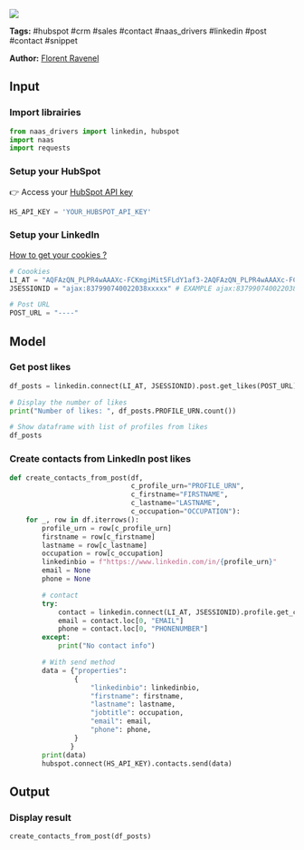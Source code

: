 <a href="https://app.naas.ai/user-redirect/naas/downloader?url=https://raw.githubusercontent.com/jupyter-naas/awesome-notebooks/master/HubSpot/HubSpot_Create_contacts_from_linkedin_post_likes.ipynb" target="_parent"><img src="https://naasai-public.s3.eu-west-3.amazonaws.com/open_in_naas.svg"/></a>

**Tags:** #hubspot #crm #sales #contact #naas_drivers #linkedin #post #contact #snippet

**Author:** [Florent Ravenel](https://www.linkedin.com/in/florent-ravenel/)

## Input

### Import librairies


```python
from naas_drivers import linkedin, hubspot
import naas
import requests
```

### Setup your HubSpot
👉 Access your [HubSpot API key](https://knowledge.hubspot.com/integrations/how-do-i-get-my-hubspot-api-key)


```python
HS_API_KEY = 'YOUR_HUBSPOT_API_KEY'
```

### Setup your LinkedIn

<a href='https://www.notion.so/LinkedIn-driver-Get-your-cookies-d20a8e7e508e42af8a5b52e33f3dba75'>How to get your cookies ?</a>


```python
# Coookies
LI_AT = "AQFAzQN_PLPR4wAAAXc-FCKmgiMit5FLdY1af3-2AQFAzQN_PLPR4wAAAXc-FCKmgiMit5FLdY1af3-2" # EXAMPLE AQFAzQN_PLPR4wAAAXc-FCKmgiMit5FLdY1af3-2
JSESSIONID = "ajax:837990740022038xxxxx" # EXAMPLE ajax:8379907400220387585

# Post URL
POST_URL = "----"
```

## Model

### Get post likes


```python
df_posts = linkedin.connect(LI_AT, JSESSIONID).post.get_likes(POST_URL)

# Display the number of likes
print("Number of likes: ", df_posts.PROFILE_URN.count())
```


```python
# Show dataframe with list of profiles from likes 
df_posts
```

### Create contacts from LinkedIn post likes


```python
def create_contacts_from_post(df,
                              c_profile_urn="PROFILE_URN",
                              c_firstname="FIRSTNAME",
                              c_lastname="LASTNAME",
                              c_occupation="OCCUPATION"):
    for _, row in df.iterrows():
        profile_urn = row[c_profile_urn]
        firstname = row[c_firstname]
        lastname = row[c_lastname]
        occupation = row[c_occupation]
        linkedinbio = f"https://www.linkedin.com/in/{profile_urn}"
        email = None
        phone = None

        # contact
        try:
            contact = linkedin.connect(LI_AT, JSESSIONID).profile.get_contact(linkedinbio)
            email = contact.loc[0, "EMAIL"]
            phone = contact.loc[0, "PHONENUMBER"]
        except:
            print("No contact info")

        # With send method
        data = {"properties": 
                {
                    "linkedinbio": linkedinbio,
                    "firstname": firstname,
                    "lastname": lastname,
                    "jobtitle": occupation,
                    "email": email,
                    "phone": phone,
                }
               }
        print(data)
        hubspot.connect(HS_API_KEY).contacts.send(data)
```

## Output

### Display result


```python
create_contacts_from_post(df_posts)
```
